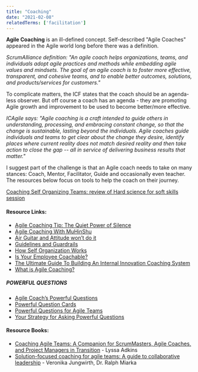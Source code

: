 ```yaml
---
title: "Coaching"
date: "2021-02-08"
relatedTerms: ['facilitation']
---
```


**Agile Coaching** is an ill-defined concept. Self-described "Agile Coaches" appeared in the Agile world long before there was a definition.

_ScrumAlliance definition: "An agile coach helps organizations, teams, and individuals adopt agile practices and methods while embedding agile values and mindsets. The goal of an agile coach is to foster more effective, transparent, and cohesive teams, and to enable better outcomes, solutions, and products/services for customers."_

To complicate matters, the ICF states that the coach should be an agenda-less observer. But off course a coach has an agenda - they are promoting Agile growth and improvement to be used to become better/more effective.

_ICAgile says: "Agile coaching is a craft intended to guide others in understanding, processing, and embracing constant change, so that the change is sustainable, lasting beyond the individuals. Agile coaches guide individuals and teams to get clear about the change they desire, identify places where current reality does not match desired reality and then take action to close the gap -- all in service of delivering business results that matter."_

I suggest part of the challenge is that an Agile coach needs to take on many stances: Coach, Mentor, Facilitator, Guide and occasionally even teacher. The resources below focus on tools to help the coach on their journey.

[Coaching Self Organizing Teams: review of Hard science for soft skills session](/blog/coaching-self-organizing-teams.html)

#### Resource Links:

- [Agile Coaching Tip: The Quiet Power of Silence](https://www.solutionsiq.com/resource/blog-post/agile-coachin-power-of-silence/)
- [Agile Coaching With MuHinShu](https://dzone.com/articles/agile-coaching-with-muhinshu)
- [Air Guitar and Attitude won’t do it](https://www.infoq.com/news/2008/08/coaching_teams/)
- [Guidelines and Guardrails](https://salfreudenberg.wordpress.com/2018/04/23/guidelines-and-guardrails/)
- [How Self Organization Works](https://shift314.com/coaching-self-organizing-teams/)
- [Is Your Employee Coachable?](https://hbr.org/2015/02/is-your-employee-coachable)
- [The Ultimate Guide To Building An Internal Innovation Coaching System](https://movestheneedle.com/leadership/2018-11-5-tips-for-building-an-internal-innovation-coaching-system/)
- [What is Agile Coaching?](http://whatisagilecoaching.org)

##### POWERFUL QUESTIONS

- [Agile Coach’s Powerful Questions](https://agilepartnership.com/fr/agile-coachs-powerful-questions/)
- [Powerful Question Cards](https://www.growingagile.co.za/powerfulquestioncards/)
- [Powerful Questions for Agile Teams](https://www.coachingagileteams.com/2008/04/15/agile/powerful-questions-for-agile-teams/)
- [Your Strategy for Asking Powerful Questions](https://www.agile42.com/za/blog/2013/08/16/listen-be-curious-ask-great-questions/)

#### Resource Books:

- [Coaching Agile Teams: A Companion for ScrumMasters, Agile Coaches, and Project Managers in Transition](https://www.amazon.ca/Coaching-Agile-Teams-ScrumMasters-Transition/dp/0321637704/&tag=notesfromatoo-20) - Lyssa Adkins
- [Solution-focused coaching for agile teams: A guide to collaborative leadership](https://www.amazon.ca/Solution-focused-coaching-agile-teams-collaborative-ebook/dp/B09JT4LQT6/&tag=notesfromatoo-20) - Veronika Jungwirth, Dr. Ralph Miarka

